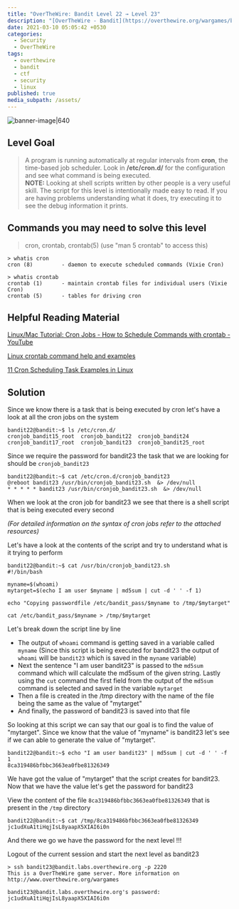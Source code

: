 ```yaml
---
title: "OverTheWire: Bandit Level 22 → Level 23"
description: "[OverTheWire - Bandit](https://overthewire.org/wargames/bandit/bandit23.html)"
date: 2021-03-10 05:05:42 +0530
categories:
  - Security
  - OverTheWire
tags:
  - overthewire
  - bandit
  - ctf
  - security
  - linux
published: true
media_subpath: /assets/
---
```


![banner-image|640](overthewire-banner.png)

## Level Goal

> A program is running automatically at regular intervals from **cron**, the time-based job scheduler. Look in **/etc/cron.d/** for the configuration and see what command is being executed.  
> **NOTE:** Looking at shell scripts written by other people is a very useful skill. The script for this level is intentionally made easy to read. If you are having problems understanding what it does, try executing it to see the debug information it prints.

## Commands you may need to solve this level

> cron, crontab, crontab(5) (use "man 5 crontab" to access this)

```
> whatis cron  
cron (8)         - daemon to execute scheduled commands (Vixie Cron)

> whatis crontab  
crontab (1)      - maintain crontab files for individual users (Vixie Cron)  
crontab (5)      - tables for driving cron
```

## Helpful Reading Material

[Linux/Mac Tutorial: Cron Jobs - How to Schedule Commands with crontab - YouTube](https://www.youtube.com/watch?v=QZJ1drMQz1A)

[Linux crontab command help and examples](https://www.computerhope.com/unix/ucrontab.htm)

[11 Cron Scheduling Task Examples in Linux](https://www.tecmint.com/11-cron-scheduling-task-examples-in-linux/)

## Solution

Since we know there is a task that is being executed by cron let's have a look at all the cron jobs on the system

```
bandit22@bandit:~$ ls /etc/cron.d/  
cronjob_bandit15_root  cronjob_bandit22  cronjob_bandit24  
cronjob_bandit17_root  cronjob_bandit23  cronjob_bandit25_root
```

Since we require the password for bandit23 the task that we are looking for should be `cronjob_bandit23`

```
bandit22@bandit:~$ cat /etc/cron.d/cronjob_bandit23
@reboot bandit23 /usr/bin/cronjob_bandit23.sh  &> /dev/null
* * * * * bandit23 /usr/bin/cronjob_bandit23.sh  &> /dev/null
```

When we look at the cron job for bandit23 we see that there is a shell script that is being executed every second

_(For detailed information on the syntax of cron jobs refer to the attached resources)_

Let's have a look at the contents of the script and try to understand what is it trying to perform

```
bandit22@bandit:~$ cat /usr/bin/cronjob_bandit23.sh
#!/bin/bash

myname=$(whoami)
mytarget=$(echo I am user $myname | md5sum | cut -d ' ' -f 1)

echo "Copying passwordfile /etc/bandit_pass/$myname to /tmp/$mytarget"

cat /etc/bandit_pass/$myname > /tmp/$mytarget
```

Let's break down the script line by line

*   The output of `whoami` command is getting saved in a variable called `myname` (Since this script is being executed for bandit23 the output of `whoami` will be `bandit23` which is saved in the `myname` variable)
*   Next the sentence "I am user bandit23" is passed to the `md5sum` command which will calculate the md5sum of the given string. Lastly using the `cut` command the first field from the output of the `md5sum` command is selected and saved in the variable `mytarget`
*   Then a file is created in the /tmp directory with the name of the file being the same as the value of "mytarget"
*   And finally, the password of bandit23 is saved into that file

So looking at this script we can say that our goal is to find the value of "mytarget". Since we know that the value of "myname" is bandit23 let's see if we can able to generate the value of "mytarget".

```
bandit22@bandit:~$ echo "I am user bandit23" | md5sum | cut -d ' ' -f 1  
8ca319486bfbbc3663ea0fbe81326349
```

We have got the value of "mytarget" that the script creates for bandit23. Now that we have the value let's get the password for bandit23

View the content of the file `8ca319486bfbbc3663ea0fbe81326349` that is present in the `/tmp` directory

```
bandit22@bandit:~$ cat /tmp/8ca319486bfbbc3663ea0fbe81326349  
jc1udXuA1tiHqjIsL8yaapX5XIAI6i0n
```

And there we go we have the password for the next level !!!

Logout of the current session and start the next level as bandit23

```
> ssh bandit23@bandit.labs.overthewire.org -p 2220
This is a OverTheWire game server. More information on http://www.overthewire.org/wargames

bandit23@bandit.labs.overthewire.org's password: jc1udXuA1tiHqjIsL8yaapX5XIAI6i0n
```